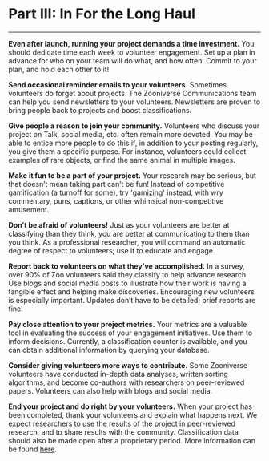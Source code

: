 # Part III: In For the Long Haul

----------

__Even after launch, running your project demands a time investment.__ You should dedicate time each week to volunteer engagement. Set up a plan in advance for who on your team will do what, and how often. Commit to your plan, and hold each other to it!

__Send occasional reminder emails to your volunteers.__ Sometimes volunteers do forget about projects. The Zooniverse Communications team can help you send newsletters to your volunteers. Newsletters are proven to bring people back to projects and boost classifications.

__Give people a reason to join your community.__ Volunteers who discuss your project on Talk, social media, etc. often remain more devoted. You may be able to entice more people to do this if, in addition to your posting regularly, you give them a specific purpose. For instance, volunteers could collect examples of rare objects, or find the same animal in multiple images.

__Make it fun to be a part of your project.__ Your research may be serious, but that doesn’t mean taking part can’t be fun! Instead of competitive gamification (a turnoff for some), try 'gamizing' instead, with wry commentary, puns, captions, or other whimsical non-competitive amusement.

__Don’t be afraid of volunteers!__ Just as your volunteers are better at classifying than they think, you are better at communicating to them than you think. As a professional researcher, you will command an automatic degree of respect to volunteers; use it to educate and engage.

__Report back to volunteers on what they’ve accomplished.__ In a survey, over 90&#37; of Zoo volunteers said they classify to help advance research. Use blogs and social media posts to illustrate how their work is having a tangible effect and helping make discoveries. Encouraging new volunteers is especially important. Updates don’t have to be detailed; brief reports are fine!

__Pay close attention to your project metrics.__ Your metrics are a valuable tool in evaluating the success of your engagement initiatives. Use them to inform decisions. Currently, a classification counter is available, and you can obtain additional information by querying your database.

__Consider giving volunteers more ways to contribute.__ Some Zooniverse volunteers have conducted in-depth data analyses, written sorting algorithms, and become co-authors with researchers on peer-reviewed papers. Volunteers can also help with blogs and social media.

__End your project and do right by your volunteers.__ When your project has been completed, thank your volunteers and explain what happens next. We expect researchers to use the results of the project in peer-reviewed research, and to share results with the community. Classification data should also be made open after a proprietary period. More information can be found [here](../getting-started/policies.md).
